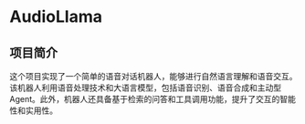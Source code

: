 # AudioLlama
## 项目简介
这个项目实现了一个简单的语音对话机器人，能够进行自然语言理解和语音交互。该机器人利用语音处理技术和大语言模型，包括语音识别、语音合成和主动型Agent。此外，机器人还具备基于检索的问答和工具调用功能，提升了交互的智能性和实用性。
